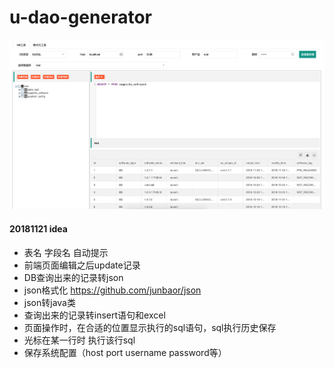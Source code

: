 # u-dao-generator


![](static/20181120234524.png)

#### 20181121 idea
- 表名 字段名 自动提示
- 前端页面编辑之后update记录
- DB查询出来的记录转json
- json格式化 https://github.com/junbaor/json
- json转java类
- 查询出来的记录转insert语句和excel
- 页面操作时，在合适的位置显示执行的sql语句，sql执行历史保存
- 光标在某一行时 执行该行sql
- 保存系统配置（host port username password等）